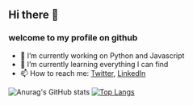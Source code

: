 ## Hi there 👋
### welcome to my profile on github

<!--
**filani07/filani07** is a ✨ _special_ ✨ repository because its `README.md` (this file) appears on your GitHub profile.

Here are some ideas to get you started:
-->


- 🔭 I’m currently working on Python and Javascript
- 🌱 I’m currently learning everything I can find
- 📫 How to reach me: [Twitter](https://twitter.com/oussamafilani), [LinkedIn](https://www.linkedin.com/in/oussama-filani-6b3432153)

![Anurag's GitHub stats](https://github-readme-stats.vercel.app/api?username=filani07&show_icons=true&theme=radical)
[![Top Langs](https://github-readme-stats.vercel.app/api/top-langs/?username=filani07&layout=compact)](https://github.com/filani07)

